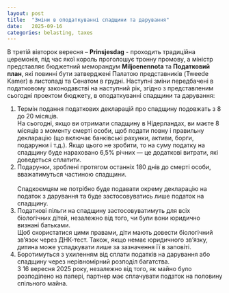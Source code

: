 ```yaml
---
layout: post
title:  "Зміни в оподаткуванні спадщини та дарування"
date:   2025-09-16
categories: belasting, taxes
---
```

В третій вівторок вересня – **Prinsjesdag** - проходить традиційна церемонія, під час якої король проголошує тронну промову, а міністр представляє бюджетний меморандум **Miljoenennota** та **Податковий план**, які повинні бути затверджені Палатою представників (Tweede Kamer) в листопаді та Сенатом в грудні.
 Наступні зміни передбачені в податковому законодавстві на наступний рік, згідно з представленим сьогодні проектом бюджету, в оподаткуванні спадщини та дарування:

1.	Термін подання податкових декларацій про спадщину подовжать з 8 до 20 місяців.<br/> 
На сьогодні, якщо ви отримали спадщину в Нідерландах, ви маєте 8 місяців з моменту смерті особи, щоб подати повну і правильну декларацію (що включає банківські рахунки, активи, борги, подарунки і т.д.). Якщо цього не зробити, то на суму податку на спадщину буде нараховано 6,5% річних — це додаткові витрати, які доведеться сплатити.
2.	Подарунки, зроблені протягом останніх 180 днів до смерті особи, вважатимуться частиною спадщини.<br/>  
Спадкоємцям не потрібно буде подавати окрему декларацію на податок з дарування та буде застосовуватись лише податок на спадщину.
3.	 Податкові пільги на спадщину застосовуватимуть для всіх біологічних дітей, незалежно від того, чи були вони юридично визнані батьками.<br/>
Щоб скористатися цими правами, діти мають довести біологічний зв’язок через ДНК-тест. Також, якщо немає юридичного зв’язку, дитина може успадкувати лише за зазначення її в заповіті.
4.	Боротимуться з ухиленням від сплати податків на дарування або спадщину через нерівномірний розподіл багатства.<br/>
З 16 вересня 2025 року, незалежно від того, як майно було розподілено на папері, партнер має сплачувати податок на половину спільного майна.